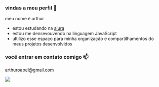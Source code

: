 ### vindas a meu perfil 🎱

meu nome é arthur

- estou estudando na [alura](https://alura.com.br)
- estou me densevouvendo na linguagem JavaScript
- ultilizo esse espaço para minha organização e compartilhamentos do meus projetos desenvolvidos

### você entrar em contato comigo 📫

arthuroapel@gmail.com

![](https://media1.tenor.com/m/o69Svp5stsoAAAAC/mushmush-mushmushfun.gif)

